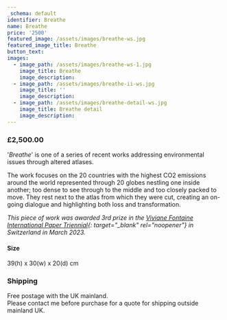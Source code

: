 ```yaml
---
_schema: default
identifier: Breathe
name: Breathe
price: '2500'
featured_image: /assets/images/breathe-ws.jpg
featured_image_title: Breathe
button_text:
images:
  - image_path: /assets/images/breathe-ws-1.jpg
    image_title: Breathe
    image_description:
  - image_path: /assets/images/breathe-ii-ws.jpg
    image_title: ''
    image_description:
  - image_path: /assets/images/breathe-detail-ws.jpg
    image_title: Breathe detail
    image_description:
---
```

### **£2,500.00**

'*Breathe*' is one of a series of recent works addressing environmental issues through altered atlases.

The work focuses on the 20 countries with the highest CO2 emissions around the world represented through 20 globes nestling one inside another; too dense to see through to the middle and too closely packed to move. They rest next to the atlas from which they were cut, creating an on-going dialogue and highlighting both loss and transformation.

*This piece of work was awarded 3rd prize in the [Viviane Fontaine International Paper Triennial](https://www.musee-charmey.ch/en/international-paper-triennial-2/){: target="_blank" rel="noopener"} in Switzerland in March 2023.*

#### Size

39(h) x 30(w) x 20(d) cm

### **Shipping**

Free postage with the UK mainland.<br>Please contact me before purchase for a quote for shipping outside mainland UK.